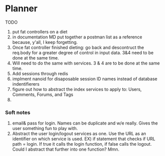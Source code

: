 # Planner

TODO

1) put fat controllers on a diet
2) in documentation MD put together a postman list as a reference because, y'all, I keep forgetting. 
3) Once fat controller finished dieting: go back and descontruct the req.body for a greater degree of control in input data. 3&4 need to be done at the same time.
4) Will need to do the same with services. 3 & 4 are to be done at the same time.
5) Add sessions through redis
6) implment nanoid for disaposable session ID names instead of database indentifierers
7) figure out how to abstract the index services to apply to: Users, Comments, Forums, and Tags
8) 



### Soft notes

1) email& pass for login. Names can be duplicate and w/e really. Gives the user something fun to play with. 
2) Abstract the user login/logout services as one. Use the URL as an identifier on which service is used. EX)
if statement that checks if URL path = login. If true it calls the login function, if false calls the logout.
Could I abstract that further into one function? Mmn.
